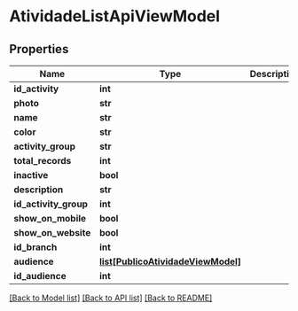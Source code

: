 # AtividadeListApiViewModel

## Properties
Name | Type | Description | Notes
------------ | ------------- | ------------- | -------------
**id_activity** | **int** |  | [optional] 
**photo** | **str** |  | [optional] 
**name** | **str** |  | [optional] 
**color** | **str** |  | [optional] 
**activity_group** | **str** |  | [optional] 
**total_records** | **int** |  | [optional] 
**inactive** | **bool** |  | [optional] 
**description** | **str** |  | [optional] 
**id_activity_group** | **int** |  | [optional] 
**show_on_mobile** | **bool** |  | [optional] 
**show_on_website** | **bool** |  | [optional] 
**id_branch** | **int** |  | [optional] 
**audience** | [**list[PublicoAtividadeViewModel]**](PublicoAtividadeViewModel.md) |  | [optional] 
**id_audience** | **int** |  | [optional] 

[[Back to Model list]](../README.md#documentation-for-models) [[Back to API list]](../README.md#documentation-for-api-endpoints) [[Back to README]](../README.md)

